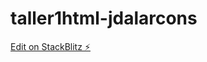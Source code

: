 # taller1html-jdalarcons

[Edit on StackBlitz ⚡️](https://stackblitz.com/edit/taller1html-jdalarcons)
